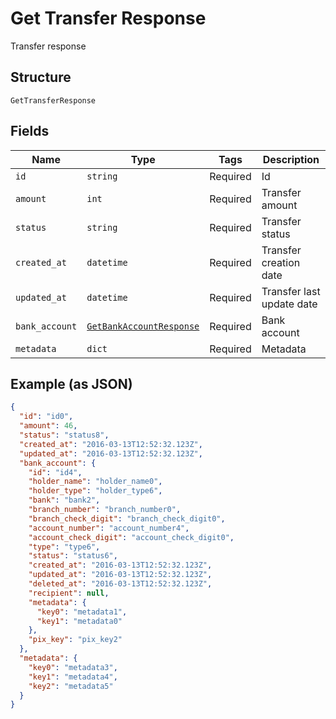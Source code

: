 
# Get Transfer Response

Transfer response

## Structure

`GetTransferResponse`

## Fields

| Name | Type | Tags | Description |
|  --- | --- | --- | --- |
| `id` | `string` | Required | Id |
| `amount` | `int` | Required | Transfer amount |
| `status` | `string` | Required | Transfer status |
| `created_at` | `datetime` | Required | Transfer creation date |
| `updated_at` | `datetime` | Required | Transfer last update date |
| `bank_account` | [`GetBankAccountResponse`](../../doc/models/get-bank-account-response.md) | Required | Bank account |
| `metadata` | `dict` | Required | Metadata |

## Example (as JSON)

```json
{
  "id": "id0",
  "amount": 46,
  "status": "status8",
  "created_at": "2016-03-13T12:52:32.123Z",
  "updated_at": "2016-03-13T12:52:32.123Z",
  "bank_account": {
    "id": "id4",
    "holder_name": "holder_name0",
    "holder_type": "holder_type6",
    "bank": "bank2",
    "branch_number": "branch_number0",
    "branch_check_digit": "branch_check_digit0",
    "account_number": "account_number4",
    "account_check_digit": "account_check_digit0",
    "type": "type6",
    "status": "status6",
    "created_at": "2016-03-13T12:52:32.123Z",
    "updated_at": "2016-03-13T12:52:32.123Z",
    "deleted_at": "2016-03-13T12:52:32.123Z",
    "recipient": null,
    "metadata": {
      "key0": "metadata1",
      "key1": "metadata0"
    },
    "pix_key": "pix_key2"
  },
  "metadata": {
    "key0": "metadata3",
    "key1": "metadata4",
    "key2": "metadata5"
  }
}
```

